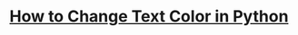 # [How to Change Text Color in Python](https://www.thepythoncode.com/article/change-text-color-in-python)